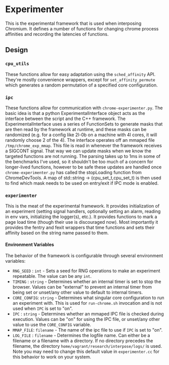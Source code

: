 # Experimenter
This is the experimental framework that is used when interposing Chromium. It defines a number of functions for changing chrome process affinities and recording the latencies of functions.

## Design
### `cpu_utils`
These functions allow for easy adaptation using the `sched_affinity` API. They're mostly convenience wrappers, except for `set_affinity_permute` which generates a random permutation of a specified core configuration.
### `ipc`
These functions allow for communication with `chrome-experimenter.py`. The basic idea is that a python ExperimentalInterface object acts as the interface between the script and the C++ framework. The ExperimentalInterface uses a series of FunctionSets to generate masks that are then read by the framework at runtime, and these masks can be randomized (e.g. for a config like 2l-0b on a machine with 4l cores, it will randomly choose 2 of the 4). The interface operates off an mmaped file `/tmp/chrome_exp_mmap`. This file is read in whenever the framework receives a SIGCONT signal. That way we can update masks when we know the targeted functions are not running. The parsing takes up to 1ms in some of the benchmarks I've used, so it shouldn't be too much of a concern for longer-lived functions, however to be safe these updates are handled once `chrome-experimenter.py` has called the stopLoading function from ChromeDevTools. A map of std::string -> (cpu\_set\_t,cpu\_set\_t) is then used to find which mask needs to be used on entry/exit if IPC mode is enabled.

### `experimenter`
This is the meat of the experimental framework. It provides initialization of an experiment (setting signal handlers, optionally setting an alarm, reading in env vars, initializing the logger(s), etc.). It provides functions to mark a page load time (though their use is discouraged now). Most importantly it provides the fentry and fexit wrappers that time functions and sets their affinity based on the string name passed to them.

#### Environment Variables
The behavior of the framework is configurable through several environment variables:
- `RNG_SEED` : `int` - Sets a seed for RNG operations to make an experiment repeatable. The value can be any `int`.
- `TIMING` : `string` - Determines whether an internal timer is set to stop the browser. Values can be "external" to prevent an internal timer from being set or unset/any other value to default to internal timers.
- `CORE_CONFIG`: `string` - Determines what singular core configuration to run an experiment with. This is used for `run-chrome.sh` invocation and is not used when `IPC` is set to "on".
- `IPC` : `string` - Determines whether an mmaped IPC file is checked during execution. Values can be "on" for using the IPC file, or unset/any other value to use the `CORE_CONFIG` variable.
- `MMAP_FILE`: `filename` - The name of the ipc file to use if `IPC` is set to "on".
- `LOG_FILE` : `filename` - Determines the logfile name. Can either be a filename or a filename with a directory. If no directory precedes the filename, the directory `home/vagrant/research/interpose/logs/` is used. Note you may need to change this default value in `experimenter.cc` for this behavior to work on your system.
